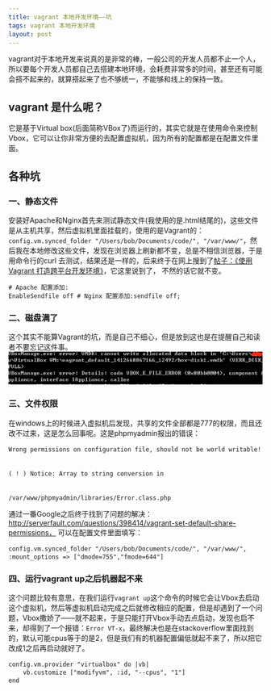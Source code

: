 ```yaml
---
title: vagrant 本地开发环境——坑
tags: vagrant 本地开发环境
layout: post
---
```

vagrant对于本地开发来说真的是非常的棒，一般公司的开发人员都不止一个人，所以要每个开发人员都自己去搭建本地环境，会耗费非常多的时间，甚至还有可能会搭不起来的，就算搭起来了也不够统一，不能够和线上的保持一致。

## vagrant 是什么呢？
它是基于Virtual box(后面简称VBox了)而运行的，其实它就是在使用命令来控制Vbox，它可以让你非常方便的去配置虚拟机，因为所有的配置都是在配置文件里面。

## 各种坑

### 一、静态文件
安装好Apache和Nginx首先来测试静态文件(我使用的是.html结尾的)，这些文件是从主机共享，然后虚拟机里面挂载的，使用的是Vagrant的：`config.vm.synced_folder "/Users/bob/Documents/code/", "/var/www/"`，然后我在本地修改这些文件，发现在浏览器上刷新都不变，总是不相信浏览器，于是用命令行的curl 去测试，结果还是一样的，后来终于在网上搜到了[帖子：《使用 Vagrant 打造跨平台开发环境》](http://segmentfault.com/blog/fenbox/1190000000264347)，它这里说到了， 不然的话它就不变。<pre><code class="hljs">\# Apache 配置添加: EnableSendfile off
\# Nginx 配置添加:sendfile off;
</code></pre>

### 二、磁盘满了
这个其实不能算Vagrant的坑，而是自己不细心，但是放到这也是在提醒自己和读者不要忘记这件事。
<img src="/assets/blog/D2E51D4A-72D3-4ABF-A26B-CFEA5773ED5B.png" />

### 三、文件权限
在windows上的时候进入虚拟机后发现，共享的文件全部都是777的权限，而且还改不过来，这是怎么回事呢。这是phpmyadmin报出的错误：

	Wrong permissions on configuration file, should not be world writable!
	

	( ! ) Notice: Array to string conversion in 
	

	/var/www/phpmyadmin/libraries/Error.class.php
通过一番Google之后终于找到了问题的解决：http://serverfault.com/questions/398414/vagrant-set-default-share-permissions， 可以在配置文件里面填写：

	config.vm.synced_folder "/Users/bob/Documents/code/", "/var/www/", :mount_options => ["dmode=755","fmode=644"]

### 四、运行vagrant up之后机器起不来
这个问题比较有意思，在我们运行`vagrant up`这个命令的时候它会让Vbox去启动这个虚拟机，然后等虚拟机启动完成之后就修改相应的配置，但是却遇到了一个问题，Vbox撒娇了——就不起来，于是只能打开Vbox手动去点启动，发现也启不来，却得到了一个报错：`Error VT-x`，最终解决也是在stackoverflow里面找到的，默认可能cpus等于的是2，但是我们有的机器配置偏低就起不来了，所以把它改成1之后再启动就好了。

	config.vm.provider "virtualbox" do |vb|
 	    vb.customize ["modifyvm", :id, "--cpus", "1"]
 	end
